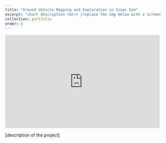 ```yaml
---
title: "Ground Vehicle Mapping and Exploration in Isaac Sim"
excerpt: "short description <br/> [replace the img below with a screenshot] <br/><img src='../images/500x300.png'>"
collection: portfolio
order: 6
---
```


<iframe width="500" height="300" src="https://www.youtube.com/embed/oz5qdYo8aPA" frameborder="0" allow="accelerometer; autoplay; encrypted-media; gyroscope; picture-in-picture" allowfullscreen></iframe>

[description of the project]
